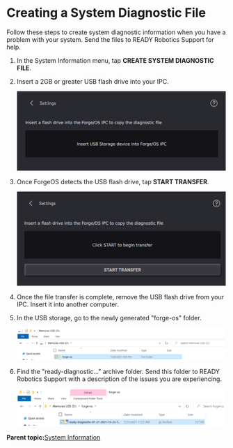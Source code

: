 # Creating a System Diagnostic File

Follow these steps to create system diagnostic information when you have a problem with your system. Send the files to READY Robotics Support for help.

1.  In the System Information menu, tap **CREATE SYSTEM DIAGNOSTIC FILE**.

2.  Insert a 2GB or greater USB flash drive into your IPC.

    ![](../Images/Settings/SystemInfo-Diagnostic-InsertUSB.png)

3.  Once ForgeOS detects the USB flash drive, tap **START TRANSFER**.

    ![](../Images/Settings/SystemInfo-Diagnostic-StartTransfer.png)

4.  Once the file transfer is complete, remove the USB flash drive from your IPC. Insert it into another computer.

5.  In the USB storage, go to the newly generated "forge-os" folder.

    ![](../Images/Settings/SystemInfo-Diagonstic-Forgeos.png)

6.  Find the "ready-diagnostic..." archive folder. Send this folder to READY Robotics Support with a description of the issues you are experiencing.

    ![](../Images/Settings/SystemInfo-Diagnostic-Zip.png)


**Parent topic:**[System Information](../Settings/SystemInfo.md)

